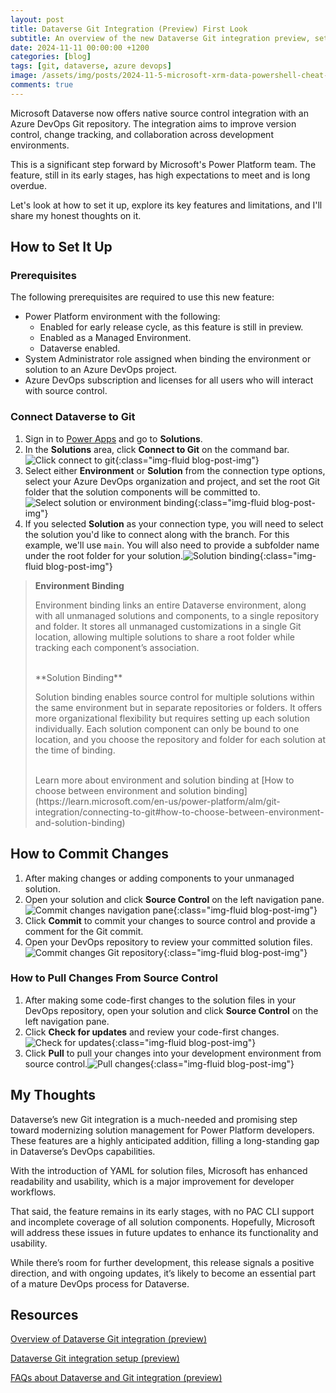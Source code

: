 ```yaml
---
layout: post
title: Dataverse Git Integration (Preview) First Look
subtitle: An overview of the new Dataverse Git integration preview, setup guide, and my thoughts on it.
date: 2024-11-11 00:00:00 +1200
categories: [blog]
tags: [git, dataverse, azure devops]
image: /assets/img/posts/2024-11-5-microsoft-xrm-data-powershell-cheat-sheet/banner.jpg
comments: true
---
```


Microsoft Dataverse now offers native source control integration with an Azure DevOps Git repository. The integration aims to improve version control, change tracking, and collaboration across development environments.

This is a significant step forward by Microsoft's Power Platform team. The feature, still in its early stages, has high expectations to meet and is long overdue.

Let's look at how to set it up, explore its key features and limitations, and I'll share my honest thoughts on it.

## How to Set It Up

### Prerequisites

The following prerequisites are required to use this new feature:

- Power Platform environment with the following:
	- Enabled for early release cycle, as this feature is still in preview.
	- Enabled as a Managed Environment.
	- Dataverse enabled.
- System Administrator role assigned when binding the environment or solution to an Azure DevOps project.
- Azure DevOps subscription and licenses for all users who will interact with source control.

### Connect Dataverse to Git

1. Sign in to [Power Apps](https://make.powerapps.com/) and go to **Solutions**.
2. In the **Solutions** area, click **Connect to Git** on the command bar. ![Click connect to git](\assets\img\posts\2024-11-11-dataverse-git-integration-preview-first-look\setup-git-integration-connect-to-git.png "Click connect to git"){:class="img-fluid blog-post-img"}
3. Select either **Environment** or **Solution** from the connection type options, select your Azure DevOps organization and project, and set the root Git folder that the solution components will be committed to.![Select solution or environment binding](\assets\img\posts\2024-11-11-dataverse-git-integration-preview-first-look\setup-git-integration-select-solution-or-environemnt-binding.png "Select solution or environment binding"){:class="img-fluid blog-post-img"}
4. If you selected **Solution** as your connection type, you will need to select the solution you'd like to connect along with the branch. For this example, we'll use `main`. You will also need to provide a subfolder name under the root folder for your solution.![Solution binding](\assets\img\posts\2024-11-11-dataverse-git-integration-preview-first-look\setup-git-integration-solution-binding.png "Solution binding"){:class="img-fluid blog-post-img"}

> **Environment Binding**
>
> Environment binding links an entire Dataverse environment, along with all unmanaged solutions and components, to a single repository and folder. It stores all unmanaged customizations in a single Git location, allowing multiple solutions to share a root folder while tracking each component’s association.
>
> <br />
> **Solution Binding**
>
> Solution binding enables source control for multiple solutions within the same environment but in separate repositories or folders. It offers more organizational flexibility but requires setting up each solution individually. Each solution component can only be bound to one location, and you choose the repository and folder for each solution at the time of binding.
>
> <br />
> Learn more about environment and solution binding at [How to choose between environment and solution binding](https://learn.microsoft.com/en-us/power-platform/alm/git-integration/connecting-to-git#how-to-choose-between-environment-and-solution-binding)

## How to Commit Changes

1. After making changes or adding components to your unmanaged solution.
2. Open your solution and click  **Source Control** on the left navigation pane.![Commit changes navigation pane](\assets\img\posts\2024-11-11-dataverse-git-integration-preview-first-look\commit-changes-navigation-pane.png "Commit changes navigation pane"){:class="img-fluid blog-post-img"}
3. Click **Commit** to commit your changes to source control and provide a comment for the Git commit.
4. Open your DevOps repository to review your committed solution files.![Commit changes Git repository](\assets\img\posts\2024-11-11-dataverse-git-integration-preview-first-look\commit-changes-git-repo.png "Commit changes Git repository"){:class="img-fluid blog-post-img"}

### How to Pull Changes From Source Control

1. After making some code-first changes to the solution files in your DevOps repository, open your solution and click  **Source Control** on the left navigation pane.
2. Click **Check for updates** and review your code-first changes.![Check for updates](\assets\img\posts\2024-11-11-dataverse-git-integration-preview-first-look\pull-changes-check-for-updates.png "Check for updates"){:class="img-fluid blog-post-img"}
3. Click **Pull** to pull your changes into your development environment from source control.![Pull changes](\assets\img\posts\2024-11-11-dataverse-git-integration-preview-first-look\pull-changes.png "Pull changes"){:class="img-fluid blog-post-img"}

## My Thoughts

Dataverse’s new Git integration is a much-needed and promising step toward modernizing solution management for Power Platform developers. These features are a highly anticipated addition, filling a long-standing gap in Dataverse’s DevOps capabilities.

With the introduction of YAML for solution files, Microsoft has enhanced readability and usability, which is a major improvement for developer workflows.

That said, the feature remains in its early stages, with no PAC CLI support and incomplete coverage of all solution components. Hopefully, Microsoft will address these issues in future updates to enhance its functionality and usability.

While there’s room for further development, this release signals a positive direction, and with ongoing updates, it’s likely to become an essential part of a mature DevOps process for Dataverse.


## Resources

[Overview of Dataverse Git integration (preview)](https://learn.microsoft.com/en-us/power-platform/alm/git-integration/overview)

[Dataverse Git integration setup (preview)](https://learn.microsoft.com/en-us/power-platform/alm/git-integration/connecting-to-git)

[FAQs about Dataverse and Git integration (preview)](https://learn.microsoft.com/en-us/power-platform/alm/git-integration/faqs)
